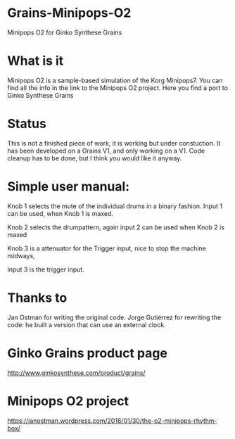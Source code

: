 # Grains-Minipops-O2
Minipops O2 for Ginko Synthese Grains

# What is it
Minipops O2 is a sample-based simulation of the Korg Minipops7. You can find all the info in the link to the Minipops O2 project.
Here you find a port to Ginko Synthese Grains

# Status
This is not a finished piece of work, it is working but under constuction.
It has been developed on a Grains V1, and only working on a V1. 
Code cleanup has to be done, but I think you would like it anyway.

# Simple user manual:
Knob 1 selects the mute of the individual drums in a binary fashion. Input 1 can be used, when Knob 1 is maxed.

Knob 2 selects the drumpattern, again input 2 can be used when Knob 2 is maxed

Knob 3 is a attenuator for the Trigger input, nice to stop the machine midways,

Input 3 is the trigger input.

# Thanks to
Jan Ostman for writing the original code.
Jorge Gutiérrez for rewriting the code: he built a version that can use an external clock.

# Ginko Grains product page
http://www.ginkosynthese.com/product/grains/

# Minipops O2 project
https://janostman.wordpress.com/2016/01/30/the-o2-minipops-rhythm-box/
